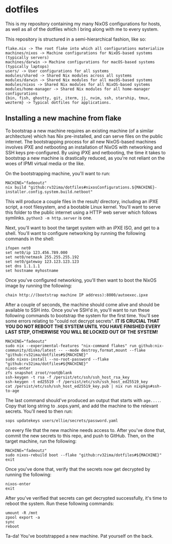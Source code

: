 # dotfiles
This is my repository containing my many NixOS configurations for hosts, as well as all of the dotfiles which I bring along with me to every system.

This repository is structured in a semi-hierarchical fashion, like so:
```
flake.nix -> The root flake into which all configurations materialize
machines/nixos -> Machine configurations for NixOS-based systems (typically servers)
machines/darwin -> Machine configurations for macOS-based systems (typically laptops)
users/ -> User configurations for all systems
modules/shared -> Shared Nix modules across all systems
modules/darwin -> Shared Nix modules for all macOS-based systems
modules/nixos -> Shared Nix modules for all NixOS-based systems
modules/home-manager -> Shared Nix modules for all home-manager configurations
{bin, fish, ghostty, git, iterm, jj, nvim, ssh, starship, tmux, wezterm} -> Typical dotfiles for applications.
```

## Installing a new machine from flake
To bootstrap a new machine requires an existing machine (of a similar architecture) which has Nix pre-installed, and can serve files on the public internet. The bootstrapping process for all new NixOS-based machines involves iPXE and netbooting an installation of NixOS with networking and SSH keys pre-configured. By using iPXE and netbooting, the time it takes to bootstrap a new machine is drastically reduced, as you're not reliant on the woes of IPMI virtual media or the like.

On the bootstrapping machine, you'll want to run:
```
MACHINE="fadeoutz"
nix build "github:rv32ima/dotfiles#nixosConfigurations.${MACHINE}-installer.config.system.build.netboot"
```

This will produce a couple files in the result/ directory, including an iPXE script, a root filesystem, and a bootable Linux kernel. You'll want to serve this folder to the public internet using a HTTP web server which follows symlinks. `python3 -m http.server` is one.

Next, you'll want to boot the target system with an iPXE ISO, and get to a shell. You'll want to configure networking by running the following commands in the shell:
```
ifopen net0
set net0/ip 123.456.789.000
set net0/netmask 255.255.255.192
set net0/gateway 123.123.123.123
set dns 1.1.1.1
set hostname myhostname
```

Once you've configured networking, you'll then want to boot the NixOS image by running the following:
```
chain http://(bootstrap machine IP address):8000/autoexec.ipxe
```

After a couple of seconds, the machine should come alive and should be available to SSH into. Once you've SSH'd in, you'll want to run these following commands to bootstrap the system for the first time. You'll see some errors relating to "could not decrypt secrets". **IT IS CRUCIAL THAT YOU DO NOT REBOOT THE SYSTEM UNTIL YOU HAVE FINISHED EVERY LAST STEP, OTHERWISE YOU WILL BE LOCKED OUT OF THE SYSTEM!**
```
MACHINE="fadeoutz"
sudo nix --experimental-features "nix-command flakes" run github:nix-community/disko/latest -- --mode destroy,format,mount --flake "github:rv32ima/dotfiles#${MACHINE}"
sudo nixos-install --no-root-password --flake "github:rv32ima/dotfiles#${MACHINE}"
nixos-enter
zfs snapshot zroot/root@blank
ssh-keygen -t rsa -f /persist/etc/ssh/ssh_host_rsa_key
ssh-keygen -t ed25519 -f /persist/etc/ssh/ssh_host_ed25519_key
cat /persist/etc/ssh/ssh_host_ed25519_key.pub | nix run nixpkgs#ssh-to-age
```

The last command should've produced an output that starts with `age....`. Copy that long string to .sops.yaml, and add the machine to the relevant secrets. You'll need to then run:
```
sops updatekeys users/ellie/secrets/password.yaml
```
on every file that the new machine needs access to. After you've done that, commit the new secrets to this repo, and push to GitHub. Then, on the target machine, run the following:
```
MACHINE="fadeoutz"
sudo nixos-rebuild boot --flake "github:rv32ima/dotfiles#${MACHINE}"
exit
```

Once you've done that, verify that the secrets now get decrypted by running the following:
```
nixos-enter
exit
```

After you've verified that secrets can get decrypted successfully, it's time to reboot the system. Run these following commands:
```
umount -R /mnt
zpool export -a
sync
reboot
```

Ta-da! You've bootstrapped a new machine. Pat yourself on the back.